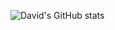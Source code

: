 ![David's GitHub stats](https://github-readme-stats.vercel.app/api?username=DavidJoacaRo&show_icons=true&count_private=true&theme=codeSTACKr&include_all_commits=true)
